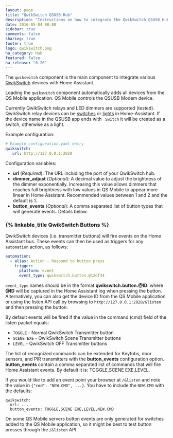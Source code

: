 ```yaml
---
layout: page
title: "QwikSwitch QSUSB Hub"
description: "Instructions on how to integrate the QwikSwitch QSUSB Hub into Home Assistant."
date: 2016-05-04 00:00
sidebar: true
comments: false
sharing: true
footer: true
logo: qwikswitch.png
ha_category: Hub
featured: false
ha_release: "0.20"
---
```



The `qwikswitch` component is the main component to integrate various [QwikSwitch](http://www.qwikswitch.co.za/) devices with Home Assistant.

Loading the `qwikswitch` component automatically adds all devices from the QS Mobile application. QS Mobile controls the QSUSB Modem device.

Currently QwikSwitch relays and LED dimmers are supported (tested). QwikSwitch relay devices can be [switches](/components/switch.qwikswitch/) or [lights](/components/light.qwikswitch/) in Home-Assistant. If the device name in the QSUSB app ends with ` Switch` it will be created as a switch, otherwise as a light.

Example configuration:

```yaml
# Example configuration.yaml entry
qwikswitch:
   url: http://127.0.0.1:2020
```

Configuration variables:

- **url** (*Required*): The URL including the port of your QwikSwitch hub.
- **dimmer_adjust** (*Optional*): A decimal value to adjust the brightness of the dimmer exponentially. Increasing this value allows dimmers that reaches full brightness with low values in QS Mobile to appear more linear in Home Assistant. Recommended values between 1 and 2 and the default is 1.
- **button_events** (*Optional*): A comma separated list of button types that will generate events. Details below.

### {% linkable_title QwikSwitch Buttons %}

QwikSwitch devices (i.e. transmitter buttons) will fire events on the Home Assistant bus. These events can then be used as triggers for any `automation` action, as follows:

```yaml
automation:
  - alias: Action - Respond to button press
    trigger:
      platform: event
      event_type: qwikswitch.button.@12df34
```

`event_type` names should be in the format **qwikswitch.button.@__ID__**. where **@__ID__** will be captured in the Home Assistant log when pressing the button. Alternatively, you can also get the device ID from the QS Mobile application or using the listen API call by browsing to `http://127.0.0.1:2020/&listen` and then pressing the button.

By default events will be fired if the value in the command (cmd) field of the listen packet equals:
- `TOGGLE` - Normal QwikSwitch Transmitter button
- `SCENE EXE` - QwikSwitch Scene Transmitter buttons
- `LEVEL` - QwikSwitch OFF Transmitter buttons

The list of recognized commands can be extended for Keyfobs, door sensors, and PIR transmitters with the **button_events** configuration option. **button_events** contain a comma separated list of commands that will fire Home Assistant events. By default it is: TOGGLE,SCENE EXE,LEVEL. 

If you would like to add an event point your browser at  `/&listen` and note the value in `{"cmd": "NEW.CMD", ...}`. You have to include the `NEW.CMD` with the defaults:
```
qwikswitch:
  url: ...
  button_events: TOGGLE,SCENE EXE,LEVEL,NEW.CMD
```

On some QS Mobile servers button events are only generated for switches added to the QS Mobile application, so it might be best to test button presses through the `/&listen` API
